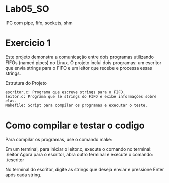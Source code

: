 # Lab05_SO
IPC com pipe, fifo, sockets, shm

# Exercicio 1

Este projeto demonstra a comunicação entre dois programas utilizando FIFOs (named pipes) no Linux. O projeto inclui dois programas: um escritor que envia strings para o FIFO e um leitor que recebe e processa essas strings.

Estrutura do Projeto

    escritor.c: Programa que escreve strings para o FIFO.
    leitor.c: Programa que lê strings do FIFO e exibe informações sobre elas.
    Makefile: Script para compilar os programas e executar o teste.

# Como compilar e testar o codigo 

Para compilar os programas, use o comando make:

Em um terminal, para iniciar o leitor.c, execute o comando no terminal: ./leitor
Agora para o escritor, abra outro terminal e execute o comando: ./escritor 

No terminal do escritor, digite as strings que deseja enviar e pressione Enter após cada string.